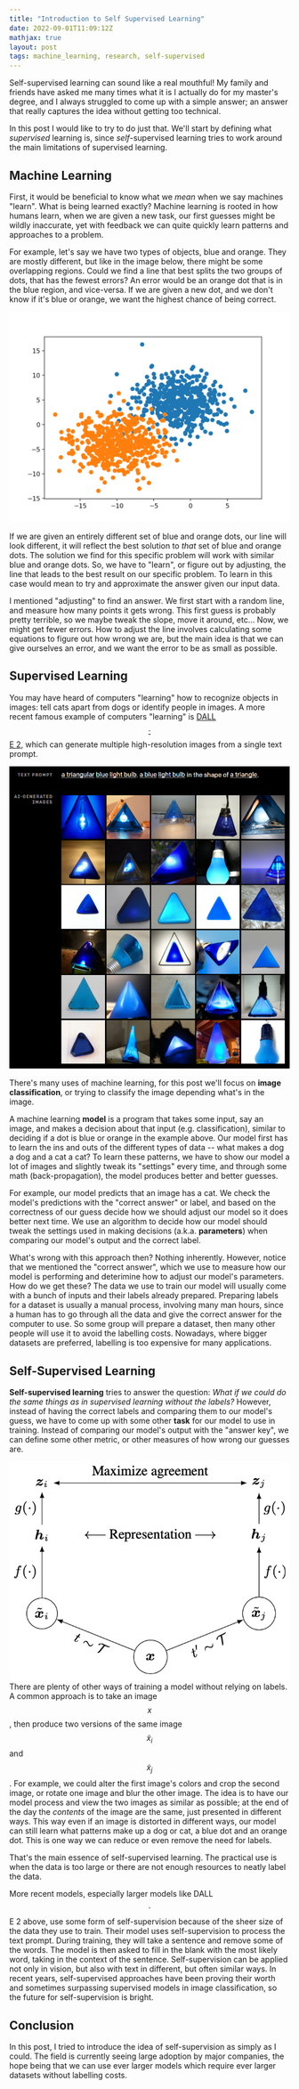 ```yaml
---
title: "Introduction to Self Supervised Learning"
date: 2022-09-01T11:09:12Z
mathjax: true
layout: post
tags: machine_learning, research, self-supervised
---
```


Self-supervised learning can sound like a real mouthful!
My family and friends have asked me many times what it is I actually do for 
my master's degree, and I always struggled to come up with a simple answer; 
an answer that really captures the idea without getting too technical.

In this post I would like to try to do just that.
We'll start by defining what *supervised* learning is, since *self*-supervised
learning tries to work around the main limitations of supervised learning.

## Machine Learning
First, it would be beneficial to know what we *mean* when we say machines "learn".
What is being learned exactly?
Machine learning is rooted in how humans learn, when we are given a new task, our first
guesses might be wildly inaccurate, yet with feedback we can quite quickly learn patterns
and approaches to a problem.

For example, let's say we have two types of objects, blue and orange. 
They are mostly different, but like in the image below, there might be some overlapping regions.
Could we find a line that best splits the two groups of dots, that has the fewest errors?
An error would be an orange dot that is in the blue region, and vice-versa.
If we are given a new dot, and we don't know if it's blue or orange, we want the highest chance of being correct.

![Binary Classificaiton](/assets/binary_classification.png "Can we find a line that best separates blue and orange dots?")

If we are given an entirely different set of blue and orange dots, our line will look different, it will reflect 
the best solution to *that* set of blue and orange dots.
The solution we find for this specific problem will work with similar blue and orange dots.
So, we have to "learn", or figure out by adjusting, the line that leads to the best result on our specific problem.
To learn in this case would mean to try and approximate the answer given our input data.

I mentioned "adjusting" to find an answer.
We first start with a random line, and measure how many points it gets wrong. 
This first guess is probably pretty terrible, so we maybe tweak the slope, move it around, etc...
Now, we might get fewer errors.
How to adjust the line involves calculating some equations to figure out how wrong we are, but the main idea
is that we can give ourselves an error, and we want the error to be as small as possible.

## Supervised Learning
You may have heard of computers "learning" how to recognize objects in images: tell cats apart from
dogs or identify people in images.
A more recent famous example of computers "learning" is [DALL$$\cdot$$E 2](https://openai.com/dall-e-2/), which can generate
multiple high-resolution images from a single text prompt.

![AI generated images](/assets/dalle2_example.png "A computer 'learned' what this prompt might look like.")

There's many uses of machine learning, for this post we'll focus on **image classification**, or trying to classify 
the image depending what's in the image.

A machine learning **model** is a program that takes some input, say an image, and makes a decision about that input (e.g. classification), 
similar to deciding if a dot is blue or orange in the example above.
Our model first has to learn the ins and outs of the different types of data -- what makes a dog a dog and a cat a cat?
To learn these patterns, we have to show our model a lot of images and slightly tweak its "settings" every time, and through 
some math (back-propagation), the model produces better and better guesses.

For example, our model predicts that an image has a cat.
We check the model's predictions with the "correct answer" or label, and based on the correctness of our guess decide how we should
adjust our model so it does better next time.
We use an algorithm to decide how our model should tweak the settings used in making decisions (a.k.a. **parameters**) when comparing our
model's output and the correct label.

What's wrong with this approach then?
Nothing inherently. 
However, notice that we mentioned the "correct answer", which we use to measure how our model is performing and deterimine how to adjust our model's parameters.
How do we get these? 
The data we use to train our model will usually come with a bunch of inputs and their labels already prepared.
Preparing labels for a dataset is usually a manual process, involving many man hours, since a human has to go through 
all the data and give the correct answer for the computer to use.
So some group will prepare a dataset, then many other people will use it to avoid the labelling costs.
Nowadays, where bigger datasets are preferred, labelling is too expensive for many applications.

## Self-Supervised Learning
**Self-supervised learning** tries to answer the question: *What if we could do the same things as in supervised learning
without the labels?*
However, instead of having the correct labels and comparing them to our model's guess, we have to come up with some
other **task** for our model to use in training.
Instead of comparing our model's output with the "answer key", we can define some other
metric, or other measures of how wrong our guesses are.

![simclr](/assets/simclr.png "If we change the same image in different ways to create two versions of it, we could tell our model that they should still be quite similar because they contain the same object.")
There are plenty of other ways of training a model without relying on labels.
A common approach is to take an image $$ x $$, then produce two versions of the same image $$\tilde{x}_i$$
and $$\tilde{x}_j$$.
For example, we could alter the first image's colors and crop the second image, or rotate one image
and blur the other image.
The idea is to have our model process and view the two images as similar as possible; at the end of 
the day the *contents* of the image are the same, just presented in different ways.
This way even if an image is distorted in different ways, our model can still learn what 
patterns make up a dog or cat, a blue dot and an orange dot.
This is one way we can reduce or even remove the need for labels.

That's the main essence of self-supervised learning.
The practical use is when the data is too large or there are not enough resources to 
neatly label the data.

More recent models, especially larger models like DALL$$\cdot$$E 2 above, use some form of 
self-supervision because of the sheer size of the data they use to train.
Their model uses self-supervision to process the text prompt.
During training, they will take a sentence and remove some of the words.
The model is then asked to fill in the blank with the most likely word, taking in the
context of the sentence.
Self-supervision can be applied not only in vision, but also with text in different, but often
similar ways.
In recent years, self-supervised approaches have been proving their worth and sometimes surpassing
supervised models in image classification, so the future for self-supervision is bright.



## Conclusion
In this post, I tried to introduce the idea of self-supervision as simply as I could.
The field is currently seeing large adoption by major companies, the hope being that we can use
ever larger models which require ever larger datasets without labelling costs.


